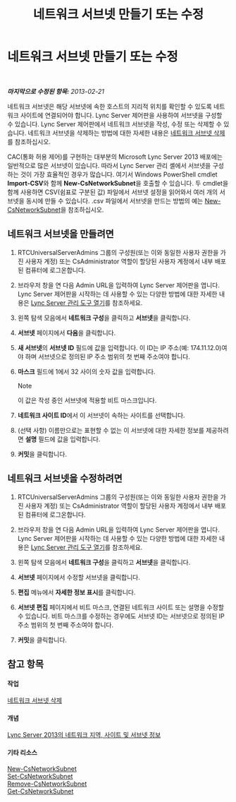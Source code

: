 ﻿---
title: 네트워크 서브넷 만들기 또는 수정
TOCTitle: 네트워크 서브넷 만들기 또는 수정
ms:assetid: 1ba8c4e3-fbc7-4758-88ac-d651fef17bed
ms:mtpsurl: https://technet.microsoft.com/ko-kr/library/Gg520957(v=OCS.15)
ms:contentKeyID: 49302971
ms.date: 08/10/2015
mtps_version: v=OCS.15
ms.translationtype: HT
---

# 네트워크 서브넷 만들기 또는 수정

 

_**마지막으로 수정된 항목:** 2013-02-21_

네트워크 서브넷은 해당 서브넷에 속한 호스트의 지리적 위치를 확인할 수 있도록 네트워크 사이트에 연결되어야 합니다. Lync Server 제어판을 사용하여 서브넷을 구성할 수 있습니다. Lync Server 제어판에서 네트워크 서브넷을 작성, 수정 또는 삭제할 수 있습니다. 네트워크 서브넷을 삭제하는 방법에 대한 자세한 내용은 [네트워크 서브넷 삭제](lync-server-2013-deleting-network-subnets.md)를 참조하십시오.

CAC(통화 허용 제어)를 구현하는 대부분의 Microsoft Lync Server 2013 배포에는 일반적으로 많은 서브넷이 있습니다. 따라서 Lync Server 관리 셸에서 서브넷을 구성하는 것이 가장 효율적인 경우가 많습니다. 여기서 Windows PowerShell cmdlet **Import-CSV**와 함께 **New-CsNetworkSubnet**을 호출할 수 있습니다. 두 cmdlet을 함께 사용하면 CSV(쉼표로 구분된 값) 파일에서 서브넷 설정을 읽어와서 여러 개의 서브넷을 동시에 만들 수 있습니다. .csv 파일에서 서브넷을 만드는 방법의 예는 [New-CsNetworkSubnet](https://docs.microsoft.com/en-us/powershell/module/skype/New-CsNetworkSubnet)을 참조하십시오.

## 네트워크 서브넷을 만들려면

1.  RTCUniversalServerAdmins 그룹의 구성원(또는 이와 동일한 사용자 권한을 가진 사용자 계정) 또는 CsAdministrator 역할이 할당된 사용자 계정에서 내부 배포된 컴퓨터에 로그온합니다.

2.  브라우저 창을 연 다음 Admin URL을 입력하여 Lync Server 제어판을 엽니다. Lync Server 제어판을 시작하는 데 사용할 수 있는 다양한 방법에 대한 자세한 내용은 [Lync Server 관리 도구 열기](lync-server-2013-open-lync-server-administrative-tools.md)를 참조하세요.

3.  왼쪽 탐색 모음에서 **네트워크 구성**을 클릭하고 **서브넷**을 클릭합니다.

4.  **서브넷** 페이지에서 **다음**을 클릭합니다.

5.  **새 서브넷**의 **서브넷 ID** 필드에 값을 입력합니다. 이 ID는 IP 주소(예: 174.11.12.0)여야 하며 서브넷으로 정의된 IP 주소 범위의 첫 번째 주소여야 합니다.

6.  **마스크** 필드에 1에서 32 사이의 숫자 값을 입력합니다.
    

    > [!NOTE]
    > 이 값은 작성 중인 서브넷에 적용할 비트 마스크입니다.



7.  **네트워크 사이트 ID**에서 이 서브넷이 속하는 사이트를 선택합니다.

8.  (선택 사항) 이름만으로는 표현할 수 없는 이 서브넷에 대한 자세한 정보를 제공하려면 **설명** 필드에 값을 입력합니다.

9.  **커밋**을 클릭합니다.

## 네트워크 서브넷을 수정하려면

1.  RTCUniversalServerAdmins 그룹의 구성원(또는 이와 동일한 사용자 권한을 가진 사용자 계정) 또는 CsAdministrator 역할이 할당된 사용자 계정에서 내부 배포된 컴퓨터에 로그온합니다.

2.  브라우저 창을 연 다음 Admin URL을 입력하여 Lync Server 제어판을 엽니다. Lync Server 제어판을 시작하는 데 사용할 수 있는 다양한 방법에 대한 자세한 내용은 [Lync Server 관리 도구 열기](lync-server-2013-open-lync-server-administrative-tools.md)를 참조하세요.

3.  왼쪽 탐색 모음에서 **네트워크 구성**을 클릭하고 **서브넷**을 클릭합니다.

4.  **서브넷** 페이지에서 수정할 서브넷을 클릭합니다.

5.  **편집** 메뉴에서 **자세한 정보 표시**를 클릭합니다.

6.  **서브넷 편집** 페이지에서 비트 마스크, 연결된 네트워크 사이트 또는 설명을 수정할 수 있습니다. 비트 마스크를 수정하는 경우에도 서브넷 ID는 서브넷으로 정의된 IP 주소 범위의 첫 번째 주소여야 합니다.

7.  **커밋**을 클릭합니다.

## 참고 항목

#### 작업

[네트워크 서브넷 삭제](lync-server-2013-deleting-network-subnets.md)  

#### 개념

[Lync Server 2013의 네트워크 지역, 사이트 및 서브넷 정보](lync-server-2013-about-network-regions-sites-and-subnets.md)  

#### 기타 리소스

[New-CsNetworkSubnet](https://docs.microsoft.com/en-us/powershell/module/skype/New-CsNetworkSubnet)  
[Set-CsNetworkSubnet](set-csnetworksubnet.md)  
[Remove-CsNetworkSubnet](remove-csnetworksubnet.md)  
[Get-CsNetworkSubnet](get-csnetworksubnet.md)

